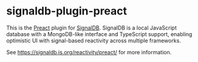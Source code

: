 # signaldb-plugin-preact

This is the [Preact](https://preactjs.com/guide/v10/signals/) plugin for [SignalDB](https://github.com/maxnowack/signaldb). SignalDB is a local JavaScript database with a MongoDB-like interface and TypeScript support, enabling optimistic UI with signal-based reactivity across multiple frameworks.

See https://signaldb.js.org/reactivity/preact/ for more information.
